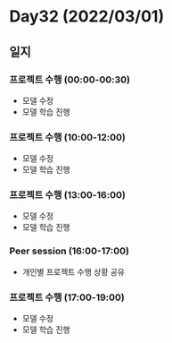 # Day32 (2022/03/01)

## 일지

### 프로젝트 수행 (00:00-00:30)

  * 모델 수정
  * 모델 학습 진행

### 프로젝트 수행 (10:00-12:00)

  * 모델 수정
  * 모델 학습 진행

### 프로젝트 수행 (13:00-16:00)

  * 모델 수정
  * 모델 학습 진행

### Peer session (16:00-17:00)

  * 개인별 프로젝트 수행 상황 공유

### 프로젝트 수행 (17:00-19:00)

  * 모델 수정
  * 모델 학습 진행
